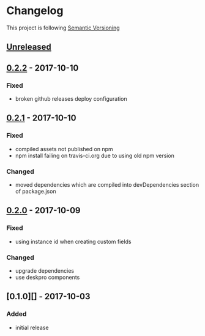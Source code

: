# Changelog

This project is following [Semantic Versioning](http://semver.org)

## [Unreleased][]

## [0.2.2][] - 2017-10-10

### Fixed

 - broken github releases deploy configuration

## [0.2.1][] - 2017-10-10

### Fixed

 - compiled assets not published on npm
 - npm install failing on travis-ci.org due to using old npm version
 
### Changed

 - moved dependencies which are compiled into devDependencies section of package.json

## [0.2.0][] - 2017-10-09

### Fixed

 - using instance id when creating custom fields

### Changed

 - upgrade dependencies
 - use deskpro components 

## [0.1.0][] - 2017-10-03

### Added

 - initial release



[Unreleased]: https://github.com/deskpro/apps-installer/compare/v0.2.2...HEAD
[0.2.2]: https://github.com/deskpro/apps-installer/compare/v0.2.1...v0.2.2
[0.2.1]: https://github.com/deskpro/apps-installer/compare/v0.2.0...v0.2.1
[0.2.0]: https://github.com/deskpro/apps-installer/compare/v0.1.0...v0.2.0